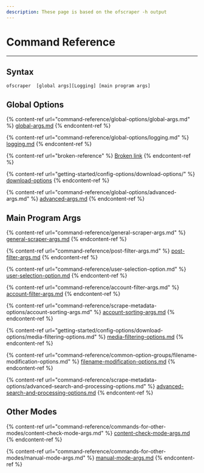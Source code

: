 ```yaml
---
description: These page is based on the ofscraper -h output
---
```


# Command Reference

***

## Syntax

```
ofscraper  [global args][Logging] [main program args]
```

## Global Options

{% content-ref url="command-reference/global-options/global-args.md" %}
[global-args.md](command-reference/global-options/global-args.md)
{% endcontent-ref %}

{% content-ref url="command-reference/global-options/logging.md" %}
[logging.md](command-reference/global-options/logging.md)
{% endcontent-ref %}

{% content-ref url="broken-reference" %}
[Broken link](broken-reference)
{% endcontent-ref %}

{% content-ref url="getting-started/config-options/download-options/" %}
[download-options](getting-started/config-options/download-options/)
{% endcontent-ref %}

{% content-ref url="command-reference/global-options/advanced-args.md" %}
[advanced-args.md](command-reference/global-options/advanced-args.md)
{% endcontent-ref %}

## Main Program Args

{% content-ref url="command-reference/general-scraper-args.md" %}
[general-scraper-args.md](command-reference/general-scraper-args.md)
{% endcontent-ref %}

{% content-ref url="command-reference/post-filter-args.md" %}
[post-filter-args.md](command-reference/post-filter-args.md)
{% endcontent-ref %}

{% content-ref url="command-reference/user-selection-option.md" %}
[user-selection-option.md](command-reference/user-selection-option.md)
{% endcontent-ref %}

{% content-ref url="command-reference/account-filter-args.md" %}
[account-filter-args.md](command-reference/account-filter-args.md)
{% endcontent-ref %}

{% content-ref url="command-reference/scrape-metadata-options/account-sorting-args.md" %}
[account-sorting-args.md](command-reference/scrape-metadata-options/account-sorting-args.md)
{% endcontent-ref %}

{% content-ref url="getting-started/config-options/download-options/media-filtering-options.md" %}
[media-filtering-options.md](getting-started/config-options/download-options/media-filtering-options.md)
{% endcontent-ref %}

{% content-ref url="command-reference/common-option-groups/filename-modification-options.md" %}
[filename-modification-options.md](command-reference/common-option-groups/filename-modification-options.md)
{% endcontent-ref %}

{% content-ref url="command-reference/scrape-metadata-options/advanced-search-and-processing-options.md" %}
[advanced-search-and-processing-options.md](command-reference/scrape-metadata-options/advanced-search-and-processing-options.md)
{% endcontent-ref %}

## Other Modes

{% content-ref url="command-reference/commands-for-other-modes/content-check-mode-args.md" %}
[content-check-mode-args.md](command-reference/commands-for-other-modes/content-check-mode-args.md)
{% endcontent-ref %}

{% content-ref url="command-reference/commands-for-other-modes/manual-mode-args.md" %}
[manual-mode-args.md](command-reference/commands-for-other-modes/manual-mode-args.md)
{% endcontent-ref %}
